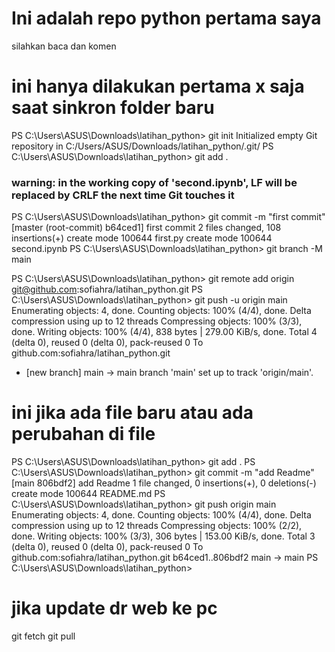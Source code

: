 # Ini adalah repo python pertama saya

silahkan baca dan komen

# ini hanya dilakukan pertama x saja saat sinkron folder baru
PS C:\Users\ASUS\Downloads\latihan_python> git init
Initialized empty Git repository in C:/Users/ASUS/Downloads/latihan_python/.git/
PS C:\Users\ASUS\Downloads\latihan_python> git add .
### warning: in the working copy of 'second.ipynb', LF will be replaced by CRLF the next time Git touches it ####
PS C:\Users\ASUS\Downloads\latihan_python> git commit -m "first commit"
[master (root-commit) b64ced1] first commit
 2 files changed, 108 insertions(+)
 create mode 100644 first.py
 create mode 100644 second.ipynb
PS C:\Users\ASUS\Downloads\latihan_python> git branch -M main

PS C:\Users\ASUS\Downloads\latihan_python> git remote add origin git@github.com:sofiahra/latihan_python.git
PS C:\Users\ASUS\Downloads\latihan_python> git push -u origin main
Enumerating objects: 4, done.
Counting objects: 100% (4/4), done.
Delta compression using up to 12 threads
Compressing objects: 100% (3/3), done.
Writing objects: 100% (4/4), 838 bytes | 279.00 KiB/s, done. 
Total 4 (delta 0), reused 0 (delta 0), pack-reused 0
To github.com:sofiahra/latihan_python.git
 * [new branch]      main -> main
branch 'main' set up to track 'origin/main'.

# ini jika ada file baru atau ada perubahan di file 
PS C:\Users\ASUS\Downloads\latihan_python> git add .
PS C:\Users\ASUS\Downloads\latihan_python> git commit -m "add Readme"
[main 806bdf2] add Readme
 1 file changed, 0 insertions(+), 0 deletions(-)
 create mode 100644 README.md
PS C:\Users\ASUS\Downloads\latihan_python> git push origin main
Enumerating objects: 4, done.
Counting objects: 100% (4/4), done.
Delta compression using up to 12 threads
Compressing objects: 100% (2/2), done.
Writing objects: 100% (3/3), 306 bytes | 153.00 KiB/s, done.
Total 3 (delta 0), reused 0 (delta 0), pack-reused 0
To github.com:sofiahra/latihan_python.git
   b64ced1..806bdf2  main -> main
PS C:\Users\ASUS\Downloads\latihan_python> 

# jika update dr web ke pc
git fetch
git pull